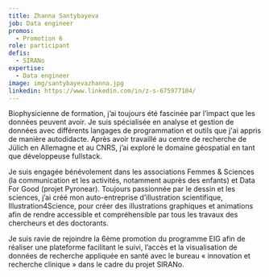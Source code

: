 ```yaml
---
title: Zhanna Santybayeva
job: Data engineer
promos:
  - Promotion 6
role: participant
defis:
  - SIRANo
expertise:
  - Data engineer
image: img/santybayevazhanna.jpg
linkedin: https://www.linkedin.com/in/z-s-675977104/
---
```


Biophysicienne de formation, j’ai toujours été fascinée par l’impact que les données peuvent avoir. Je suis spécialisée en analyse et gestion de données avec différents langages de programmation et outils que j'ai appris de manière autodidacte. Après avoir travaillé au centre de recherche de Jülich en Allemagne et au CNRS, j’ai exploré le domaine géospatial en tant que développeuse fullstack.

Je suis engagée bénévolement dans les associations Femmes & Sciences (la communication et les activités, notamment auprès des enfants) et Data For Good (projet Pyronear). Toujours passionnée par le dessin et les sciences, j’ai créé mon auto-entreprise d’illustration scientifique, Illustration4Science, pour créer des illustrations graphiques et animations afin de rendre accessible et compréhensible par tous les travaux des chercheurs et des doctorants.

Je suis ravie de rejoindre la 6ème promotion du programme EIG afin de réaliser une plateforme facilitant le suivi, l’accès et la visualisation de données de recherche appliquée en santé avec le bureau « innovation et recherche clinique » dans le cadre du projet SIRANo.
